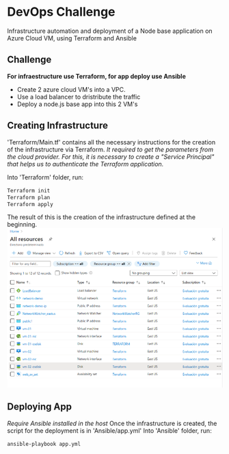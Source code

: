 # DevOps Challenge
Infrastructure automation and deployment of a Node base application on Azure Cloud VM, using Terraform and Ansible

## Challenge
**For infraestructure use Terraform, for app deploy use Ansible**
- Create 2  azure cloud VM's into a VPC.
- Use a load balancer to dristribute the traffic
- Deploy a node.js base app into this 2 VM's 

## Creating Infrastructure
'Terraform/Main.tf' contains all the necessary instructions for the creation of the infrastructure via Terraform.
_It required to get the parameters from the cloud provider. For this, it is necessary to create a "Service Principal" that helps us to authenticate the Terraform application._

Into 'Terraform' folder, run:

```
Terraform init
Terraform plan
Terraform apply
```

The result of this is the creation of the infrastructure defined at the beginning.
![alt text](https://raw.githubusercontent.com/edalonzoh90/DevOpsChallenge/master/Media/img01.png)

## Deploying App
_Require Ansible installed in the host_
Once the infrastructure is created, the script for the deployment is in 'Ansible/app.yml'
Into 'Ansible' folder, run:
```
ansible-playbook app.yml
```
